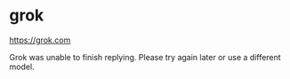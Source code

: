 # grok

https://grok.com

Grok was unable to finish replying.
Please try again later or use a different model.
